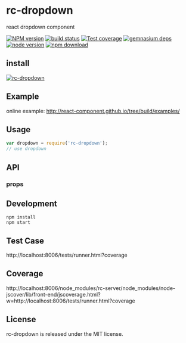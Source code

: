 # rc-dropdown

react dropdown component

[![NPM version][npm-image]][npm-url]
[![build status][travis-image]][travis-url]
[![Test coverage][coveralls-image]][coveralls-url]
[![gemnasium deps][gemnasium-image]][gemnasium-url]
[![node version][node-image]][node-url]
[![npm download][download-image]][download-url]

[npm-image]: http://img.shields.io/npm/v/rc-dropdown.svg?style=flat-square
[npm-url]: http://npmjs.org/package/rc-dropdown
[travis-image]: https://img.shields.io/travis/react-component/dropdown.svg?style=flat-square
[travis-url]: https://travis-ci.org/react-component/dropdown
[coveralls-image]: https://img.shields.io/coveralls/react-component/dropdown.svg?style=flat-square
[coveralls-url]: https://coveralls.io/r/react-component/dropdown?branch=master
[gemnasium-image]: http://img.shields.io/gemnasium/react-component/dropdown.svg?style=flat-square
[gemnasium-url]: https://gemnasium.com/react-component/dropdown
[node-image]: https://img.shields.io/badge/node.js-%3E=_0.10-green.svg?style=flat-square
[node-url]: http://nodejs.org/download/
[download-image]: https://img.shields.io/npm/dm/rc-dropdown.svg?style=flat-square
[download-url]: https://npmjs.org/package/rc-dropdown

## install

[![rc-dropdown](https://nodei.co/npm/rc-dropdown.png)](https://npmjs.org/package/rc-dropdown)

## Example

online example: http://react-component.github.io/tree/build/examples/


## Usage

```js
var dropdown = require('rc-dropdown');
// use dropdown
```

## API

### props


## Development

```
npm install
npm start
```

## Test Case

http://localhost:8006/tests/runner.html?coverage

## Coverage

http://localhost:8006/node_modules/rc-server/node_modules/node-jscover/lib/front-end/jscoverage.html?w=http://localhost:8006/tests/runner.html?coverage

## License

rc-dropdown is released under the MIT license.